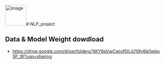 <img width="68" alt="image" src="https://github.com/user-attachments/assets/ea94ddcf-3792-4c3c-8bd8-1faa76afe4d9"># NLP_project

## Data & Model Weight dowdload
- https://drive.google.com/drive/folders/1tKY8pVwCwivf0jLjU1I9y6lp1wbp5P_W?usp=sharing
